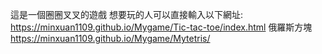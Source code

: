 這是一個圈圈叉叉的遊戲
想要玩的人可以直接輸入以下網址:
https://minxuan1109.github.io/Mygame/Tic-tac-toe/index.html
俄羅斯方塊
https://minxuan1109.github.io/Mygame/Mytetris/
